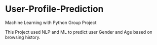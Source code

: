 # User-Profile-Prediction

Machine Learning with Python Group Project 

This Project used NLP and ML to predict user Gender and Age based on browsing history.


